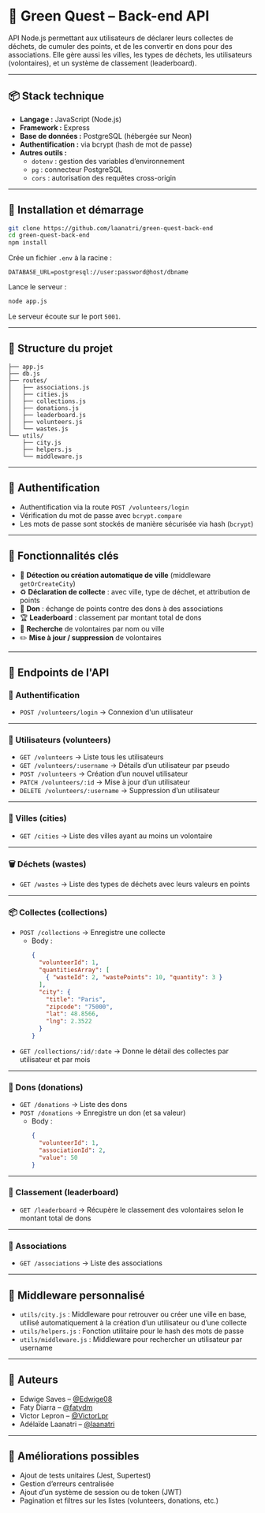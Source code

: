 # 🌿 Green Quest – Back-end API

API Node.js permettant aux utilisateurs de déclarer leurs collectes de déchets, de cumuler des points, et de les convertir en dons pour des associations. Elle gère aussi les villes, les types de déchets, les utilisateurs (volontaires), et un système de classement (leaderboard).

---

## 📦 Stack technique

- **Langage :** JavaScript (Node.js)
- **Framework :** Express
- **Base de données :** PostgreSQL (hébergée sur Neon)
- **Authentification :** via bcrypt (hash de mot de passe)
- **Autres outils :**
  - `dotenv` : gestion des variables d’environnement
  - `pg` : connecteur PostgreSQL
  - `cors` : autorisation des requêtes cross-origin

---

## 🚀 Installation et démarrage

```bash
git clone https://github.com/laanatri/green-quest-back-end
cd green-quest-back-end
npm install
```

Crée un fichier `.env` à la racine :

```env
DATABASE_URL=postgresql://user:password@host/dbname
```

Lance le serveur :

```bash
node app.js
```

Le serveur écoute sur le port `5001`.

---

## 📁 Structure du projet

```
├── app.js
├── db.js
├── routes/
│   ├── associations.js
│   ├── cities.js
│   ├── collections.js
│   ├── donations.js
│   ├── leaderboard.js
│   ├── volunteers.js
│   └── wastes.js
└── utils/
    ├── city.js
    ├── helpers.js
    └── middleware.js
```

---

## 🔐 Authentification

- Authentification via la route `POST /volunteers/login`
- Vérification du mot de passe avec `bcrypt.compare`
- Les mots de passe sont stockés de manière sécurisée via hash (`bcrypt`)

---

## 🧐 Fonctionnalités clés

- 📍 **Détection ou création automatique de ville** (middleware `getOrCreateCity`)
- ♻️ **Déclaration de collecte** : avec ville, type de déchet, et attribution de points
- 🎁 **Don** : échange de points contre des dons à des associations
- 🏆 **Leaderboard** : classement par montant total de dons
- 🔎 **Recherche** de volontaires par nom ou ville
- ✏️ **Mise à jour / suppression** de volontaires

---

## 🔄 Endpoints de l'API

### 🔐 Authentification

- `POST /volunteers/login` → Connexion d'un utilisateur

---

### 👤 Utilisateurs (volunteers)

- `GET /volunteers` → Liste tous les utilisateurs
- `GET /volunteers/:username` → Détails d’un utilisateur par pseudo
- `POST /volunteers` → Création d’un nouvel utilisateur
- `PATCH /volunteers/:id` → Mise à jour d’un utilisateur
- `DELETE /volunteers/:username` → Suppression d’un utilisateur

---

### 🏣 Villes (cities)

- `GET /cities` → Liste des villes ayant au moins un volontaire

---

### 🗑️ Déchets (wastes)

- `GET /wastes` → Liste des types de déchets avec leurs valeurs en points

---

### 📦 Collectes (collections)

- `POST /collections` → Enregistre une collecte
  - Body :
    ```json
    {
      "volunteerId": 1,
      "quantitiesArray": [
        { "wasteId": 2, "wastePoints": 10, "quantity": 3 }
      ],
      "city": {
        "title": "Paris",
        "zipcode": "75000",
        "lat": 48.8566,
        "lng": 2.3522
      }
    }
    ```
- `GET /collections/:id/:date` → Donne le détail des collectes par utilisateur et par mois

---

### 💝 Dons (donations)

- `GET /donations` → Liste des dons
- `POST /donations` → Enregistre un don (et sa valeur)
  - Body :
    ```json
    {
      "volunteerId": 1,
      "associationId": 2,
      "value": 50
    }
    ```

---

### 🏅 Classement (leaderboard)

- `GET /leaderboard` → Récupère le classement des volontaires selon le montant total de dons

---

### 🏢 Associations

- `GET /associations` → Liste des associations

---

## 🔧 Middleware personnalisé

- `utils/city.js` : Middleware pour retrouver ou créer une ville en base, utilisé automatiquement à la création d’un utilisateur ou d’une collecte
- `utils/helpers.js` : Fonction utilitaire pour le hash des mots de passe
- `utils/middleware.js` : Middleware pour rechercher un utilisateur par username

---

## 👥 Auteurs

- Edwige Saves – [@Edwige08](https://github.com/Edwige08)
- Faty Diarra – [@fatydm](https://github.com/fatydm)
- Victor Lepron – [@VictorLpr](https://github.com/VictorLpr)
- Adélaïde Laanatri – [@laanatri](https://github.com/laanatri)

---

## 🦖 Améliorations possibles

- Ajout de tests unitaires (Jest, Supertest)
- Gestion d’erreurs centralisée
- Ajout d’un système de session ou de token (JWT)
- Pagination et filtres sur les listes (volunteers, donations, etc.)

